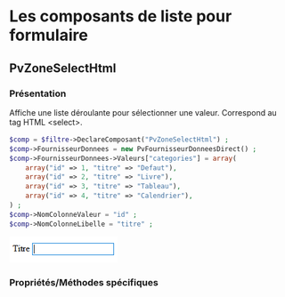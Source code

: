 # Les composants de liste pour formulaire

## PvZoneSelectHtml

### Présentation

Affiche une liste déroulante pour sélectionner une valeur. Correspond au tag HTML \<select\>.

```php
$comp = $filtre->DeclareComposant("PvZoneSelectHtml") ;
$comp->FournisseurDonnees = new PvFournisseurDonneesDirect() ;
$comp->FournisseurDonnees->Valeurs["categories"] = array(
	array("id" => 1, "titre" => "Defaut"),
	array("id" => 2, "titre" => "Livre"),
	array("id" => 3, "titre" => "Tableau"),
	array("id" => 4, "titre" => "Calendrier"),
) ;
$comp->NomColonneValeur = "id" ;
$comp->NomColonneLibelle = "titre" ;
```

![Apercu](../images/pvzonetextehtml_apercu.png)

### Propriétés/Méthodes spécifiques





